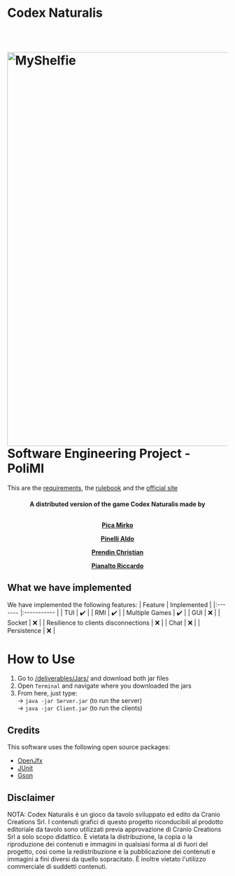 # Codex Naturalis
<h1>
  <br>
  <a href="https://www.craniocreations.it/prodotto/codex-naturalis"><img src="https://www.craniocreations.it/storage/media/products/19/41/Codex_scatola+ombra.png" alt="MyShelfie" width="900"></a>
  <br>
  Software Engineering Project - PoliMI
  <br>
</h1>

This are the [requirements](documents/requirements.pdf), the [rulebook](documents/rulebook.pdf) and the [official site](https://www.craniocreations.it/prodotto/codex-naturalis)

<h4 align="center">A distributed version of the game Codex Naturalis made by <br><br>

[Pica Mirko](https://github.com/M1RK02)

[Pinelli Aldo](https://github.com/AldoPinelli)

[Prendin Christian](https://github.com/ChristianPrendin)

[Pianalto Riccardo](https://github.com/riccardopiana)

## What we have implemented

We have implemented the following features:
| Feature | Implemented |
|:------- |:----------- |
| TUI | :heavy_check_mark: |
| RMI | :heavy_check_mark: |
| Multiple Games | :heavy_check_mark: |
| GUI | :x: |
| Socket | :x: |
| Resilience to clients disconnections | :x: |
| Chat | :x: |
| Persistence | :x: |

# How to Use

1. Go to [/deliverables/Jars/](deliverables/Jars) and download both jar files
2. Open `Terminal` and navigate where you downloaded the jars
3. From here, just type:  
   -> `java -jar Server.jar` (to run the server)<br>
   -> `java -jar Client.jar` (to run the clients)

## Credits

This software uses the following open source packages:

- [OpenJfx](https://openjfx.io/)
- [JUnit](https://junit.org/junit5/)
- [Gson](https://github.com/google/gson)

## Disclaimer
NOTA: Codex Naturalis è un gioco da tavolo sviluppato ed edito da Cranio Creations Srl. I contenuti grafici di questo progetto riconducibili al prodotto editoriale da tavolo sono utilizzati previa approvazione di Cranio Creations Srl a solo scopo didattico. È vietata la distribuzione, la copia o la riproduzione dei contenuti e immagini in qualsiasi forma al di fuori del progetto, così come la redistribuzione e la pubblicazione dei contenuti e immagini a fini diversi da quello sopracitato. È inoltre vietato l'utilizzo commerciale di suddetti contenuti.
